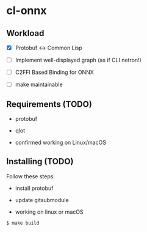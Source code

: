 
# cl-onnx

## Workload

- [x] Protobuf <-> Common Lisp

- [ ] Implement well-displayed graph (as if CLI netron!)

- [ ] C2FFI Based Binding for ONNX

- [ ] make maintainable

## Requirements (TODO)

- protobuf

- qlot

- confirmed working on Linux/macOS

## Installing (TODO)

Follow these steps:

- install protobuf

- update gitsubmodule

- working on linux or macOS

```sh
$ make build
```
